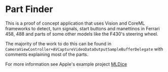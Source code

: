 # Part Finder

This is a proof of concept application that uses Vision and CoreML frameworks to detect, turn signals, start buttons and manettinos in Ferrari 458, 488 and parts of some other models like the F430's steering wheel. 

The majority of the work to do this can be found in `CameraViewController+AVCaptureVideoDataOutputSampleBufferDelegate` with comments explaining most of the parts.

For more information see Apple's example project [MLDice](https://developer.apple.com/documentation/coreml/understanding_a_dice_roll_with_vision_and_object_detection)
